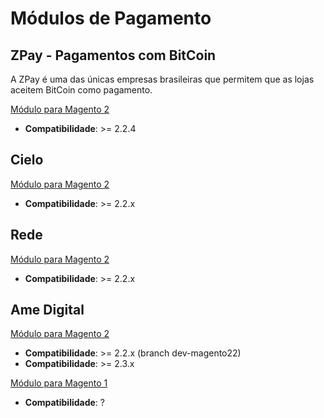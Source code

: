 # Módulos de Pagamento

## ZPay - Pagamentos com BitCoin
A ZPay é uma das únicas empresas brasileiras que permitem que as lojas aceitem BitCoin como pagamento.

[Módulo para Magento 2](https://github.com/tiagosampaio/zpay-magento2)
- **Compatibilidade**: >= 2.2.4

## Cielo

[Módulo para Magento 2](https://github.com/az2009/cielo-m2)
- **Compatibilidade**: >= 2.2.x

## Rede

[Módulo para Magento 2](https://github.com/az2009/rede-m2)
- **Compatibilidade**: >= 2.2.x

## Ame Digital
[Módulo para Magento 2](https://github.com/gumnet/magento-2-ame-digital-integration)
- **Compatibilidade**: >= 2.2.x (branch dev-magento22)
- **Compatibilidade**: >= 2.3.x

[Módulo para Magento 1](https://github.com/gumnet/magento-1-ame-digital-integration)
- **Compatibilidade**: ?
